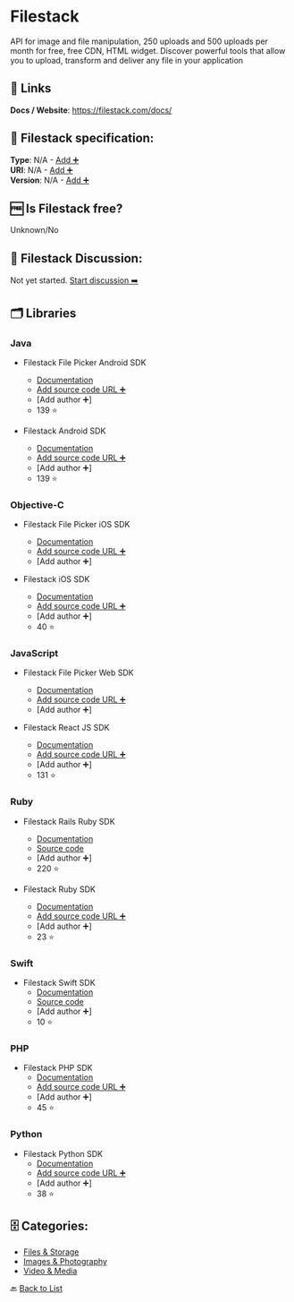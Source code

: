 # Filestack
API for image and file manipulation, 250 uploads and 500 uploads per month for free, free CDN, HTML widget. Discover powerful tools that allow you to upload, transform and deliver any file in your application

##  🔗 Links
**Docs / Website**: https://filestack.com/docs/

## 🧬 Filestack specification:
**Type**: N/A - [Add ➕](https://github.com/apis-list/apis-list/edit/main/apis-list.yaml)  
**URI**: N/A - [Add ➕](https://github.com/apis-list/apis-list/edit/main/apis-list.yaml)  
**Version**: N/A - [Add ➕](https://github.com/apis-list/apis-list/edit/main/apis-list.yaml)

## 🆓 Is Filestack free?
 Unknown/No 

## 💬 Filestack Discussion:
Not yet started. [Start discussion ➡️](https://github.com/apis-list/apis-list/discussions/new)

## 🗂️ Libraries
### Java
- Filestack File Picker Android SDK
    - [Documentation](https://github.com/filestack/filestack-android/)
    - [Add source code URL ➕]()
    - [Add author ➕]
    - 139 ⭐

- Filestack Android SDK
    - [Documentation](https://github.com/filestack/filepicker-android)
    - [Add source code URL ➕]()
    - [Add author ➕]
    - 139 ⭐

### Objective-C
- Filestack File Picker iOS SDK
    - [Documentation](https://www.filestack.com/docs/api/sdk/ios/)
    - [Add source code URL ➕]()
    - [Add author ➕]

- Filestack iOS SDK
    - [Documentation](https://github.com/filestack/filestack-ios)
    - [Add source code URL ➕]()
    - [Add author ➕]
    - 40 ⭐

### JavaScript
- Filestack File Picker Web SDK
    - [Documentation](https://www.filestack.com/docs/concepts/pickers/web/)
    - [Add source code URL ➕]()
    - [Add author ➕]

- Filestack React JS SDK
    - [Documentation](https://github.com/filestack/filestack-react)
    - [Add source code URL ➕]()
    - [Add author ➕]
    - 131 ⭐

### Ruby
- Filestack Rails Ruby SDK 
    - [Documentation](https://www.filestack.com/docs/api/sdks)
    - [Source code](https://github.com/filestack/filestack-rails)
    - [Add author ➕]
    - 220 ⭐

- Filestack Ruby SDK
    - [Documentation](https://github.com/filestack/filestack-ruby)
    - [Add source code URL ➕]()
    - [Add author ➕]
    - 23 ⭐

### Swift
- Filestack Swift SDK 
    - [Documentation](https://www.filestack.com/docs/api/sdk/swift)
    - [Source code](https://github.com/filestack/filestack-swift)
    - [Add author ➕]
    - 10 ⭐

### PHP
- Filestack PHP SDK
    - [Documentation](https://github.com/filestack/filestack-php)
    - [Add source code URL ➕]()
    - [Add author ➕]
    - 45 ⭐

### Python
- Filestack Python SDK
    - [Documentation](https://github.com/filestack/filestack-python)
    - [Add source code URL ➕]()
    - [Add author ➕]
    - 38 ⭐


## 🗄️ Categories:
- [Files & Storage](https://github.com/apis-list/apis-list#files--storage-)
- [Images & Photography](https://github.com/apis-list/apis-list#images--photography-)
- [Video & Media](https://github.com/apis-list/apis-list#video--media-)

🔙  [Back to List](https://github.com/apis-list/apis-list)

